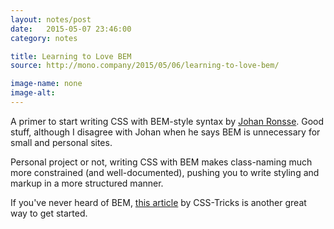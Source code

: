 ```yaml
---
layout: notes/post
date:   2015-05-07 23:46:00
category: notes

title: Learning to Love BEM
source: http://mono.company/2015/05/06/learning-to-love-bem/

image-name: none
image-alt: 
---
```


A primer to start writing CSS with BEM-style syntax by [Johan Ronsse](https://twitter.com/johan_ronsse). Good stuff, although I disagree with Johan when he says BEM is unnecessary for small and personal sites. 

Personal project or not, writing CSS with BEM makes class-naming much more constrained (and well-documented), pushing you to write styling and markup in a more structured manner. 

If you've never heard of BEM, [this article](https://css-tricks.com/bem-101/) by CSS-Tricks is another great way to get started.